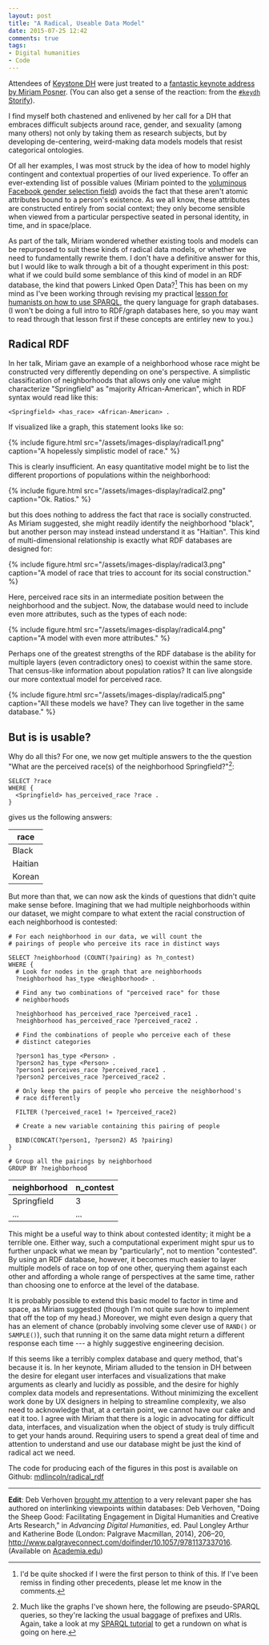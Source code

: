 ```yaml
---
layout: post
title: "A Radical, Useable Data Model"
date: 2015-07-25 12:42
comments: true
tags:
- Digital humanities
- Code
---
```


Attendees of [Keystone DH][keydh] were just treated to a [fantastic keynote
address by Miriam Posner][posner]. (You can also get a sense of the reaction:
from the [`#keydh` Storify][storify]).

[posner]: http://miriamposner.com/blog/whats-next-the-radical-unrealized-potential-of-digital-humanities/

I find myself both chastened and enlivened by her call for a DH that embraces
difficult subjects around race, gender, and sexuality (among many others) not
only by taking them as research subjects, but by developing de-centering,
weird-making data models models that resist categorical ontologies.

Of all her examples, I was most struck by the idea of how to model highly
contingent and contextual properties of our lived experience. To offer an
ever-extending list of possible values (Miriam pointed to the [voluminous
Facebook gender selection field][fb]) avoids the fact that these aren't atomic
attributes bound to a person's existence. As we all know, these attributes are
constructed entirely from social context; they only become sensible when viewed
from a particular perspective seated in personal identity, in time, and in
space/place.

[fb]:http://www.thedailybeast.com/articles/2014/02/15/the-complete-glossary-of-facebook-s-51-gender-options.html

As part of the talk, Miriam wondered whether existing tools and models can be
repurposed to suit these kinds of radical data models, or whether we need to
fundamentally rewrite them. I don't have a definitive answer for this, but I
would like to walk through a bit of a thought experiment in this post: what if
we could build some semblance of this kind of model in an RDF database, the kind
that powers Linked Open Data?[^new] This has been on my mind as I've been working through revising my practical
[lesson for humanists on how to use SPARQL][sparql], the query language for
graph databases. (I won't be doing a full intro to RDF/graph databases here, so you may want to read through that lesson first if these concepts are entirley new to you.)

[^new]: I'd be quite shocked if I were the first person to think of this. If I've been remiss in finding other precedents, please let me know in the comments.

## Radical RDF

In her talk, Miriam gave an example of a neighborhood whose race might be
constructed very differently depending on one's perspective. A simplistic
classification of neighborhoods that allows only one value might characterize
"Springfield" as "majority African-American", which in RDF syntax would read
like this:

    <Springfield> <has_race> <African-American> .

If visualized like a graph, this statement looks like so:

{% include figure.html src="/assets/images-display/radical1.png" caption="A hopelessly simplistic model of race." %}

This is clearly insufficient. An easy quantitative model might be to list the different proportions of populations within the neighborhood:

{% include figure.html src="/assets/images-display/radical2.png" caption="Ok. Ratios." %}

but this does nothing to address the fact that race is socially constructed. As
Miriam suggested, she might readily identify the neighborhood "black", but
another person may instead instead understand it as "Haitian". This kind of
multi-dimensional relationship is exactly what RDF databases are designed for:

{% include figure.html src="/assets/images-display/radical3.png" caption="A model of race that tries to account for its social construction." %}

Here, perceived race sits in an intermediate position between the neighborhood
and the subject. Now, the database would need to include even more attributes,
such as the types of each node:

{% include figure.html src="/assets/images-display/radical4.png" caption="A model with even more attributes." %}

Perhaps one of the greatest strengths of the RDF database is the ability for
multiple layers (even contradictory ones) to coexist within the same store. That
census-like information about population ratios? It can live alongside our more
contextual model for perceived race.

{% include figure.html src="/assets/images-display/radical5.png" caption="All these models we have? They can live together in the same database." %}

## But is is usable?

Why do all this? For one, we now get multiple answers to the the question "What
are the perceived race(s) of the neighborhood Springfield?"[^query]:

    SELECT ?race
    WHERE {
      <Springfield> has_perceived_race ?race .
    }

gives us the following answers:

| race    |
|---------|
| Black   |
| Haitian |
| Korean  |


But more than that, we can now ask the kinds of questions that didn't quite make
sense before. Imagining that we had multiple neighborhoods within our dataset,
we might compare to what extent the racial construction of each neighborhood is
contested:

    # For each neighborhood in our data, we will count the
    # pairings of people who perceive its race in distinct ways

    SELECT ?neighborhood (COUNT(?pairing) as ?n_contest)
    WHERE {
      # Look for nodes in the graph that are neighborhoods
      ?neighborhood has_type <Neighborhood> .

      # Find any two combinations of "perceived race" for those
      # neighborhoods

      ?neighborhood has_perceived_race ?perceived_race1 .
      ?neighborhood has_perceived_race ?perceived_race2 .

      # Find the combinations of people who perceive each of these
      # distinct categories

      ?person1 has_type <Person> .
      ?person2 has_type <Person> .
      ?person1 perceives_race ?perceived_race1 .
      ?person2 perceives_race ?perceived_race2 .

      # Only keep the pairs of people who perceive the neighborhood's
      # race differently

      FILTER (?perceived_race1 != ?perceived_race2)

      # Create a new variable containing this pairing of people

      BIND(CONCAT(?person1, ?person2) AS ?pairing)
    }

    # Group all the pairings by neighborhood
    GROUP BY ?neighborhood

| neighborhood | n_contest |
|--------------|-----------|
| Springfield  | 3         |
| ...          | ...       |

This might be a useful way to think about contested identity; it might be a
terrible one. Either way, such a computational experiment might spur us to
further unpack what we mean by "particularly", not to mention "contested". By
using an RDF database, however, it becomes much easier to layer multiple models
of race on top of one other, querying them against each other and affording a
whole range of perspectives at the same time, rather than choosing one to
enforce at the level of the database.

It is probably possible to extend this basic model to factor in time and space,
as Miriam suggested (though I'm not quite sure how to implement that off the top
of my head.) Moreover, we might even design a query that has an element of
chance (probably involving some clever use of `RAND()` or `SAMPLE()`), such that
running it on the same data might return a different response each time --- a
highly suggestive engineering decision.

If this seems like a terribly complex database and query method, that's because
it is. In her keynote, Miriam alluded to the tension in DH between the desire
for elegant user interfaces and visualizations that make arguments as clearly
and lucidly as possible, and the desire for highly complex data models and
representations. Without minimizing the excellent work done by UX designers in
helping to streamline complexity, we also need to acknowledge that, at a certain
point, we cannot have our cake and eat it too. I agree with Miriam that there is
a logic in advocating for difficult data, interfaces, and visualization when the
object of study is truly difficult to get your hands around. Requiring users to
spend a great deal of time and attention to understand and use our database
might be just the kind of radical act we need.

<aside>The code for producing each of the figures in this post is available on
Github: <a
href="https://github.com/mdlincoln/radical_rdf">mdlincoln/radical_rdf</a></aside>

[^query]: Much like the graphs I've shown here, the following are pseudo-SPARQL queries, so they're lacking the usual baggage of prefixes and URIs. Again, take a look at my [SPARQL tutorial][sparql] to get a rundown on what is going on here.

[keydh]: http://sceti.library.upenn.edu/KeystoneDH

[sparql]: /2014/07/10/sparql-for-humanists.html

[storify]: https://storify.com/upenn_lib/keystone-digital-humanities

***

**Edit**: Deb Verhoven [brought my
attention](https://twitter.com/bestqualitycrab/status/625066750237773824) to a
very relevant paper she has authored on interlinking viewpoints within
databases: Deb Verhoven, "Doing the Sheep Good: Facilitating Engagement in
Digital Humanities and Creative Arts Research," in _Advancing Digital
Humanities_, ed. Paul Longley Arthur and Katherine Bode (London: Palgrave
Macmillan, 2014), 206–20,
<http://www.palgraveconnect.com/doifinder/10.1057/9781137337016>. (Available on
[Academia.edu](https://www.academia.edu/6904660/Doing_the_Sheep_Good_Facilitating_Engagement_in_Digital_Humanities_and_Creative_Arts_Research))
